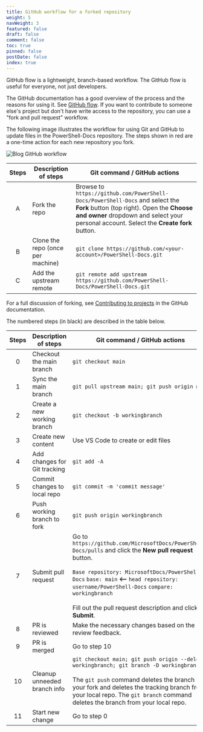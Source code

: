 ```yaml
---
title: GitHub workflow for a forked repository
weight: 5
navWeight: 3
featured: false
draft: false
comment: false
toc: true
pinned: false
postDate: false
index: true
---
```

<!-- markdownlint-disable MD041 -->

GitHub flow is a lightweight, branch-based workflow. The GitHub flow is useful for everyone, not
just developers.

The GitHub documentation has a good overview of the process and the reasons for using it. See
[GitHub flow][02]. If you want to contribute to someone else's project but don't have write access
to the repository, you can use a "fork and pull request" workflow.

The following image illustrates the workflow for using Git and GitHub to update files in the
PowerShell-Docs repository. The steps shown in red are a one-time action for each new repository you
fork.

![Blog GitHub workflow][03]

| Steps |       Description of steps        |                                                                                              Git command / GitHub actions                                                                                              |
| :---: | --------------------------------- | ---------------------------------------------------------------------------------------------------------------------------------------------------------------------------------------------------------------------- |
|   A   | Fork the repo                     | Browse to `https://github.com/PowerShell-Docs/PowerShell-Docs` and select the **Fork** button (top right). Open the **Choose and owner** dropdown and select your personal account. Select the **Create fork** button. |
|   B   | Clone the repo (once per machine) | `git clone https://github.com/<your-account>/PowerShell-Docs.git`                                                                                                                                                      |
|   C   | Add the upstream remote           | `git remote add upstream https://github.com/PowerShell-Docs/PowerShell-Docs.git`                                                                                                                                       |

For a full discussion of forking, see [Contributing to projects][01] in the GitHub documentation.

The numbered steps (in black) are described in the table below.

| Steps |     Description of steps     |                                                                                                                                                  Git command / GitHub actions                                                                                                                                                   |
| :---: | ---------------------------- | ------------------------------------------------------------------------------------------------------------------------------------------------------------------------------------------------------------------------------------------------------------------------------------------------------------------------------- |
|   0   | Checkout the main branch     | `git checkout main`                                                                                                                                                                                                                                                                                                             |
|   1   | Sync the main branch         | `git pull upstream main; git push origin main`                                                                                                                                                                                                                                                                                  |
|   2   | Create a new working branch  | `git checkout -b workingbranch`                                                                                                                                                                                                                                                                                                 |
|   3   | Create new content           | Use VS Code to create or edit files                                                                                                                                                                                                                                                                                             |
|   4   | Add changes for Git tracking | `git add -A`                                                                                                                                                                                                                                                                                                                    |
|   5   | Commit changes to local repo | `git commit -m 'commit message'`                                                                                                                                                                                                                                                                                                |
|   6   | Push working branch to fork  | `git push origin workingbranch`                                                                                                                                                                                                                                                                                                 |
|   7   | Submit pull request          | Go to `https://github.com/MicrosoftDocs/PowerShell-Docs/pulls` and click the **New pull request** button.<br><br>`Base repository: MicrosoftDocs/PowerShell-Docs` `base: main` **<--** `head repository: username/PowerShell-Docs` `compare: workingbranch` <br><br>Fill out the pull request description and click **Submit**. |
|   8   | PR is reviewed               | Make the necessary changes based on the review feedback.                                                                                                                                                                                                                                                                        |
|   9   | PR is merged                 | Go to step 10                                                                                                                                                                                                                                                                                                                   |
|  10   | Cleanup unneeded branch info | `git checkout main; git push origin --delete workingbranch; git branch -D workingbranch`<br><br>The `git push` command deletes the branch in your fork and deletes the tracking branch from your local repo. The `git branch` command deletes the branch from your local repo.                                                  |
|  11   | Start new change             | Go to step 0                                                                                                                                                                                                                                                                                                                    |

<!-- link references -->
[01]: https://docs.github.com/en/get-started/quickstart/contributing-to-projects
[02]: https://docs.github.com/en/get-started/quickstart/github-flow
[03]: images/github/powershell-docs-gitflow.png
